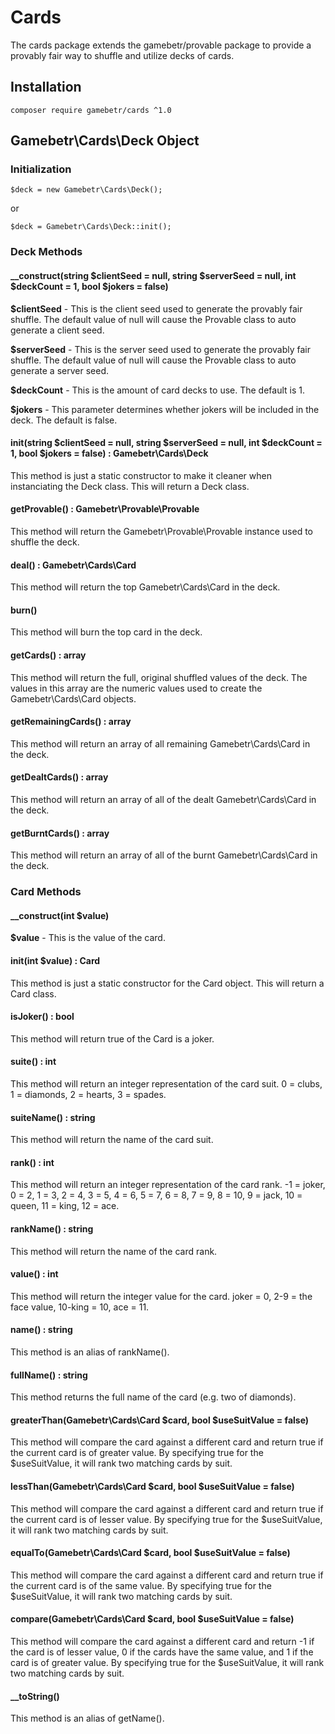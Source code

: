 # Cards
The cards package extends the gamebetr/provable package to provide a provably fair way to shuffle and utilize decks of cards.

## Installation
```
composer require gamebetr/cards ^1.0
```

## Gamebetr\Cards\Deck Object

### Initialization
```
$deck = new Gamebetr\Cards\Deck();
```
or
```
$deck = Gamebetr\Cards\Deck::init();
```

### Deck Methods

#### __construct(string $clientSeed = null, string $serverSeed = null, int $deckCount = 1, bool $jokers = false)

**$clientSeed** - This is the client seed used to generate the provably fair shuffle. The default value of null will cause the Provable class to auto generate a client seed.

**$serverSeed** - This is the server seed used to generate the provably fair shuffle. The default value of null will cause the Provable class to auto generate a server seed.

**$deckCount** - This is the amount of card decks to use. The default is 1.

**$jokers** - This parameter determines whether jokers will be included in the deck. The default is false.

#### init(string $clientSeed = null, string $serverSeed = null, int $deckCount = 1, bool $jokers = false) : Gamebetr\Cards\Deck

This method is just a static constructor to make it cleaner when instanciating the Deck class. This will return a Deck class.

#### getProvable() : Gamebetr\Provable\Provable

This method will return the Gamebetr\Provable\Provable instance used to shuffle the deck.

#### deal() : Gamebetr\Cards\Card

This method will return the top Gamebetr\Cards\Card in the deck.

#### burn()

This method will burn the top card in the deck.

#### getCards() : array

This method will return the full, original shuffled values of the deck. The values in this array are the numeric values used to create the Gamebetr\Cards\Card objects.

#### getRemainingCards() : array

This method will return an array of all remaining Gamebetr\Cards\Card in the deck.

#### getDealtCards() : array

This method will return an array of all of the dealt Gamebetr\Cards\Card in the deck.

#### getBurntCards() : array

This method will return an array of all of the burnt Gamebetr\Cards\Card in the deck.

### Card Methods

#### __construct(int $value)

**$value** - This is the value of the card.

#### init(int $value) : Card

This method is just a static constructor for the Card object. This will return a Card class.

#### isJoker() : bool

This method will return true of the Card is a joker.

#### suite() : int

This method will return an integer representation of the card suit. 0 = clubs, 1 = diamonds, 2 = hearts, 3 = spades.

#### suiteName() : string

This method will return the name of the card suit.

#### rank() : int

This method will return an integer representation of the card rank. -1 = joker, 0 = 2, 1 = 3, 2 = 4, 3 = 5, 4 = 6, 5 = 7, 6 = 8, 7 = 9, 8 = 10, 9 = jack, 10 = queen, 11 = king, 12 = ace.

#### rankName() : string

This method will return the name of the card rank.

#### value() : int

This method will return the integer value for the card. joker = 0, 2-9 = the face value, 10-king = 10, ace = 11.

#### name() : string

This method is an alias of rankName().

#### fullName() : string

This method returns the full name of the card (e.g. two of diamonds).

#### greaterThan(Gamebetr\Cards\Card $card, bool $useSuitValue = false)

This method will compare the card against a different card and return true if the current card is of greater value. By specifying true for the $useSuitValue, it will rank two matching cards by suit.

#### lessThan(Gamebetr\Cards\Card $card, bool $useSuitValue = false)

This method will compare the card against a different card and return true if the current card is of lesser value. By specifying true for the $useSuitValue, it will rank two matching cards by suit.

#### equalTo(Gamebetr\Cards\Card $card, bool $useSuitValue = false)

This method will compare the card against a different card and return true if the current card is of the same value. By specifying true for the $useSuitValue, it will rank two matching cards by suit.

#### compare(Gamebetr\Cards\Card $card, bool $useSuitValue = false)

This method will compare the card against a different card and return -1 if the card is of lesser value, 0 if the cards have the same value, and 1 if the card is of greater value. By specifying true for the $useSuitValue, it will rank two matching cards by suit.

#### __toString()

This method is an alias of getName().





